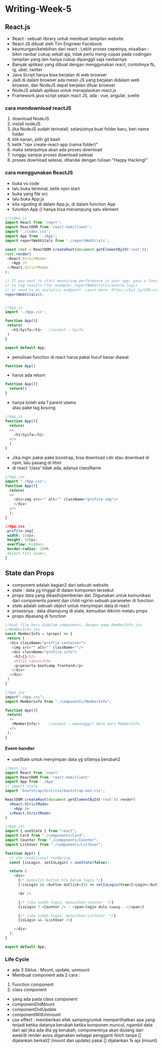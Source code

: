# Writing-Week-5
## React.js
- React : sebuah library untuk membuat tampilan website
- React JS dibuat oleh Tim Engineer Facebook
- keuntungan/kelebihan dari react : Lebih proses cepetnya, misalkan : bikin navbar cukup sekali aja, tidak perlu meng-copas pada codingan tampilan yang lain hanya cukup dipanggil saja navbarnya
- Banyak aplikasi yang dibuat dengan menggunakan react, contohnya fb, ig, uber, twitter
- Java Script hanya bisa berjalan di web browser
- Jadi di dalam browser ada mesin JS yang berjalan didalam web browser, dan NodeJS dapat berjalan diluar browser
- NodeJS adalah aplikasi untuk menajalankan react.js
- Framework java script selain react JS, ada : vue, angular, svelte
### cara mendownload reactJS
1. download NodeJS
2. install nodeJS
3. jika NodeJS sudah terinstall, selanjutnya buat folder baru, beri nama folder
4. klik kanan, pilih git bash
5. ketik "npx create-react-app (nama folder)"
6. maka selanjutnya akan ada proses download
7. tunggu sampai proses download selesai
8. proses download selesai, ditandai dengan tulisan "Happy Hacking!"
### cara menggunakan ReactJS
- buka vs code
- lalu buka terminal, ketik npm start
- buka yang file src
- lalu buka App.js
- kita ngoding di dalam App.js, di dalam function App
- function App () hanya bisa menampung satu element
 ```js
 //index.js
import React from 'react';
import ReactDOM from 'react-dom/client';
import './index.css';
import App from './App';
import reportWebVitals from './reportWebVitals';

const root = ReactDOM.createRoot(document.getElementById('root'));
root.render(
  <React.StrictMode>
    <App />
  </React.StrictMode>
);

// If you want to start measuring performance in your app, pass a function
// to log results (for example: reportWebVitals(console.log))
// or send to an analytics endpoint. Learn more: https://bit.ly/CRA-vitals
reportWebVitals();


 //App.js
 import './App.css';
 
 function App(){
  return(
    <h1>Syifa</h1>   //output : Syifa
  )
}

export default App;
 ```

- penulisan function di react harus pakai huruf besar diawal. 
```js
function App()
```
- harus ada return
```js
function App(){
  return()
}
```
- hanya boleh ada 1 parent utama <div></div> atau pake tag kosong
```js
//App.js
function App(){
  return(
  <>
    <h1>Syifa</h1>
  </>
  )
}
```
- Jika ingin pakai pake boostrap, bisa download cdn atau download di npm, lalu pasang di html
- di react 'class' tidak ada, adanya className
```js
//App.jsx
import "./App.css";
function App(){
  return(
  <>
    <div>img src="" alt="" className="profile-img"/>
    </div>
  </>
  );
}
```
```css
//App.css
.profile-img{
 width: 150px;
 height: 150px;
 overflow: hidden;
 border-radius: 100%
 object-fit: cover;
}
```
## State dan Props
- component adalah bagian2 dari sebuah website
- state : data yg tinggal di dalam komponen tersebut
- props data yang dikasih/pemberian dat. Digunakan untuk komunikasi dari components parent dan child ngirim sebuah parameter di function
- state adalah sebuah object untuk menyimpan data di react
- prosesnya : data ditampung di state, kemudian dikirim melalu props
- props dipasang di function
```js
//buat file baru didalam components, dengan nama MemberInfo.jsx
//MemberInfo.jsx
const MemberInfo = (props) => {
 return (
  <div className="profile-container">
   <img src="" alt="" className=""/>
   <div className="profile-info">
    <h2>{}/h2>
    <h3>22 tahun</h3>
    <p>peserta bootcamp frontend</p>
   </div>
  </div>
 )
}
```
```js
//App.jsx
import"./App.css";
import Memberinfo from "./components/MemberInfo";

function App(){
 return(
  <>
   <MemberInfo/>    //output : memangggil data dari MemberInfo
  </>
 );
}
```
#### Event-handler
- useState untuk menyimpan data yg sifatnya berubah2
```main.jsx
//main.jsx
import React from 'react'
import ReactDOM from 'react-dom/client'
import App from './App'
// import style
import 'bootstrap/dist/css/bootstrap.min.css';

ReactDOM.createRoot(document.getElementById('root')).render(
  <React.StrictMode>
    <App />
  </React.StrictMode>
)
```
```js
//App.jsx
import { useState } from "react";
import Card from "./components/Card";
import Counter from "./components/Counter";
import ListUser from "./components/ListUser";

function App() {
  // utk conditional rendering
  const [isLogin, setIsLogin] = useState(false);

  return (
    <div>
      {/* munculin button klo belum login */}
      {!isLogin && <button onClick={() => setIsLogin(true)}>Login</button>}

      <br />

      {/* jika sudah login, munculkan counter  */}
      {isLogin ? <Counter /> : <span>login dulu cuuuy...</span>}

      {/* jika sudah login, munculkan ListUser  */}
      {isLogin && <ListUser />}

    </div>
  );
}

export default App;
```
### Life Cycle
- ada 3 Siklus : Mount, update, unmount
- Membuat component ada 2 cara :
 1. Function component
 2. class component
 - yang ada pada class component
  - componentDidMount
  - componentDidUpdate
  - componentWillUnmount 
- use effect : memberikan efek samping/untuk memperlihatkan apa yang terjadi ketika datanya berubah
ketika komponen muncul, ngambil data dari api
jika ada dta yg berubah, componentnya akan diulang dari awal/di render
axios diganakan sebagai pengganti fetch
tanpa [] dijalankan berkali2 (mount dan update)
pakai [] dijalankan 1x aja (mount)

